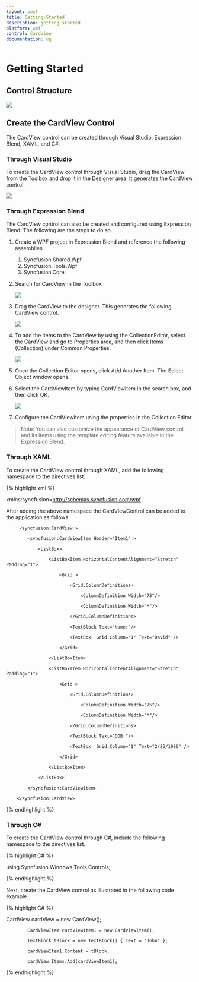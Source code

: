 ```yaml
---
layout: post
title: Getting-Started
description: getting started
platform: wpf
control: CardView
documentation: ug
---
```


# Getting Started

## Control Structure

![](Getting-Started_images/Getting-Started_img1.png)


## Create the CardView Control

The CardView control can be created through Visual Studio, Expression Blend, XAML, and C#.

### Through Visual Studio 

To create the CardView control through Visual Studio, drag the CardView from the Toolbox and drop it in the Designer area. It generates the CardView control.

![](Getting-Started_images/Getting-Started_img2.png)


### Through Expression Blend

The CardView control can also be created and configured using Expression Blend. The following are the steps to do so.

1. Create a WPF project in Expression Blend and reference the following assemblies.
   1. Syncfusion.Shared.Wpf
   2. Syncfusion.Tools.Wpf
   3. Syncfusion.Core
2. Search for CardView in the Toolbox.



   ![](Getting-Started_images/Getting-Started_img3.png)


3. Drag the CardView to the designer. This generates the following CardView control.

   ![](Getting-Started_images/Getting-Started_img4.png)


4. To add the items to the CardView by using the CollectionEditor, select the CardView and go to Properties area, and then click Items (Collection) under Common Properties.

   ![](Getting-Started_images/Getting-Started_img5.png)



5. Once the Collection Editor opens, click Add Another Item.  The Select Object window opens.
6. Select the CardViewItem by typing CardViewItem in the search box, and then click OK.



   ![](Getting-Started_images/Getting-Started_img6.png)




7. Configure the CardViewItem using the properties in the Collection Editor.



> Note: You can also customize the appearance of CardView control and its items using the template editing feature available in the Expression Blend.

### Through XAML

To create the CardView control through XAML, add the following namespace to the directives list.

{% highlight xml %}

xmlns:syncfusion=http://schemas.syncfusion.com/wpf



After adding the above namespace the CardViewControl can be added to the application as follows:



         <syncfusion:CardView >

            <syncfusion:CardViewItem Header="Item1" >

                <ListBox>

                    <ListBoxItem HorizontalContentAlignment="Stretch" Padding="1">

                        <Grid >

                            <Grid.ColumnDefinitions>

                                <ColumnDefinition Width="75"/>

                                <ColumnDefinition Width="*"/>

                            </Grid.ColumnDefinitions>

                            <TextBlock Text="Name:"/>

                            <TextBox  Grid.Column="1" Text="David" />

                        </Grid>

                    </ListBoxItem>

                    <ListBoxItem HorizontalContentAlignment="Stretch" Padding="1">

                        <Grid >

                            <Grid.ColumnDefinitions>

                                <ColumnDefinition Width="75"/>

                                <ColumnDefinition Width="*"/>

                            </Grid.ColumnDefinitions>

                            <TextBlock Text="DOB:"/>

                            <TextBox  Grid.Column="1" Text="2/25/1986" />

                        </Grid>

                    </ListBoxItem>

                </ListBox>

            </syncfusion:CardViewItem>

        </syncfusion:CardView>


{% endhighlight %}


### Through C#

To create the CardView control through C#, include the following namespace to the directives list.

{% highlight C# %}

using Syncfusion.Windows.Tools.Controls;


{% endhighlight %}


Next, create the CardView control as illustrated in the following code example.



{% highlight C# %}

CardView cardView = new CardView();

            CardViewItem cardViewItem1 = new CardViewItem();

            TextBlock tBlock = new TextBlock() { Text = "John" };

            cardViewItem1.Content = tBlock;

            cardView.Items.Add(cardViewItem1);

{% endhighlight %}



